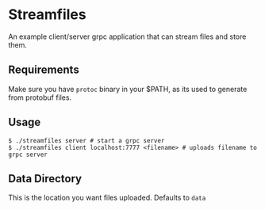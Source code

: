 # Streamfiles
An example client/server grpc application that can stream files and store them.

## Requirements
Make sure you have `protoc` binary in your $PATH, as its used to generate from protobuf files.

## Usage
```$ make build
$ ./streamfiles server # start a grpc server
$ ./streamfiles client localhost:7777 <filename> # uploads filename to grpc server
```

## Data Directory
This is the location you want files uploaded. Defaults to `data`